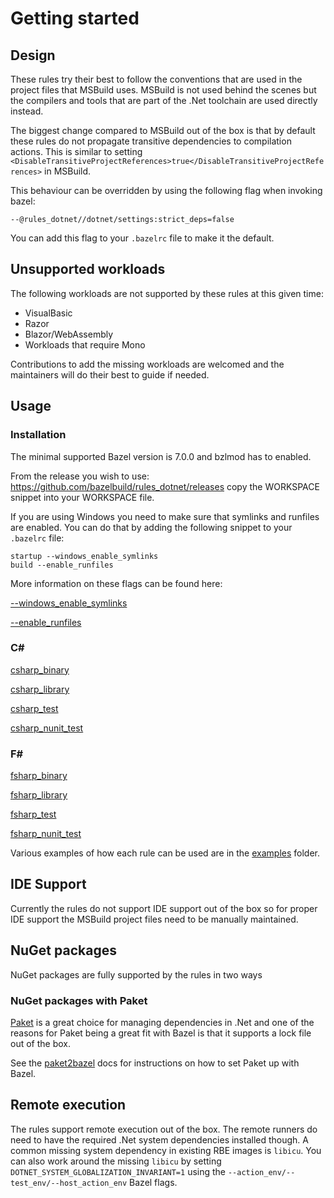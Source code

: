 # Getting started

## Design

These rules try their best to follow the conventions that are used in the
project files that MSBuild uses. MSBuild is not used behind the scenes
but the compilers and tools that are part of the .Net toolchain are
used directly instead.

The biggest change compared to MSBuild out of the box is that by default
these rules do not propagate transitive dependencies to compilation actions.
This is similar to setting `<DisableTransitiveProjectReferences>true</DisableTransitiveProjectReferences>`
in MSBuild.

This behaviour can be overridden by using the following flag when invoking bazel:
```
--@rules_dotnet//dotnet/settings:strict_deps=false
```
You can add this flag to your `.bazelrc` file to make it the default.

## Unsupported workloads

The following workloads are not supported by these rules at this given time:

- VisualBasic
- Razor
- Blazor/WebAssembly
- Workloads that require Mono

Contributions to add the missing workloads are welcomed and the maintainers
will do their best to guide if needed.

## Usage

### Installation

The minimal supported Bazel version is 7.0.0 and bzlmod has to enabled.

From the release you wish to use: https://github.com/bazelbuild/rules_dotnet/releases copy the WORKSPACE snippet into your WORKSPACE file.

If you are using Windows you need to make sure that symlinks and runfiles are enabled.
You can do that by adding the following snippet to your `.bazelrc` file:

```
startup --windows_enable_symlinks
build --enable_runfiles
```

More information on these flags can be found here:

[--windows_enable_symlinks](https://docs.bazel.build/versions/main/command-line-reference.html#flag--windows_enable_symlinks)

[--enable_runfiles](https://docs.bazel.build/versions/main/command-line-reference.html#flag--enable_runfiles)

### C#

[csharp_binary](./csharp_binary.md)

[csharp_library](./csharp_library.md)

[csharp_test](./csharp_test.md)

[csharp_nunit_test](./csharp_nunit_test.md)

### F#

[fsharp_binary](./fsharp_binary.md)

[fsharp_library](./fsharp_library.md)

[fsharp_test](./fsharp_test.md)

[fsharp_nunit_test](./fsharp_nunit_test.md)

Various examples of how each rule can be used are in the [examples](../examples) folder.

## IDE Support

Currently the rules do not support IDE support out of the box so for
proper IDE support the MSBuild project files need to be manually maintained.

## NuGet packages

NuGet packages are fully supported by the rules in two ways

### NuGet packages with Paket

[Paket](https://fsprojects.github.io/Paket/) is a great choice for managing dependencies in .Net
and one of the reasons for Paket being a great fit with Bazel is that it supports a lock file
out of the box.

See the [paket2bazel](../tools/paket2bazel/README.md) docs for instructions on how to set Paket up with Bazel.

## Remote execution

The rules support remote execution out of the box. The remote runners do need to have the required .Net
system dependencies installed though. A common missing system dependency in existing RBE images is `libicu`.
You can also work around the missing `libicu` by setting `DOTNET_SYSTEM_GLOBALIZATION_INVARIANT=1` using
the `--action_env/--test_env/--host_action_env` Bazel flags.
